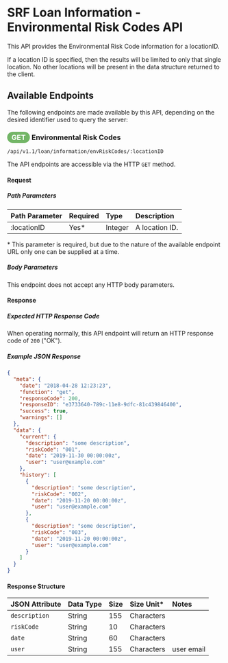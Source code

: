 # SRF Loan Information - Environmental Risk Codes API

This API provides the Environmental Risk Code information for a locationID.

If a location ID is specified, then the results will be
limited to only that single location. No other locations
will be present in the data structure returned to the client.

## Available Endpoints

The following endpoints are made available by this API, depending on
the desired identifier used to query the server:

### <span style="background-color: #72b566; font-weight: bold; color: #ffffff; padding: 3px 10px; border-radius: 14px;">GET</span> **Environmental Risk Codes**

```text
/api/v1.1/loan/information/envRiskCodes/:locationID
```

The API endpoints are accessible via the HTTP `GET` method.

#### Request

##### Path Parameters

| Path Parameter | Required | Type | Description |
| :--- | :--- | :--- | :--- |
| :locationID | Yes* | Integer | A location ID. |

\* This parameter is required, but due to the nature
of the available endpoint URL only one can be supplied at a time.

##### Body Parameters

This endpoint does not accept any HTTP body parameters.

#### Response

##### Expected HTTP Response Code

When operating normally, this API endpoint will return
an HTTP response code of `200` ("OK").

##### Example JSON Response

```json
{
  "meta": {
    "date": "2018-04-28 12:23:23",
    "function": "get",
    "responseCode": 200,
    "responseID": "e3733640-789c-11e8-9dfc-81c439846400",
    "success": true,
    "warnings": []
  },
  "data": {
    "current": {
      "description": "some description",
      "riskCode": "001",
      "date": "2019-11-30 00:00:00z",
      "user": "user@example.com"
    },
    "history": [
      {
        "description": "some description",
        "riskCode": "002",
        "date": "2019-11-20 00:00:00z",
        "user": "user@example.com"
      },
      {
        "description": "some description",
        "riskCode": "003",
        "date": "2019-11-20 00:00:00z",
        "user": "user@example.com"
      }
    ]
  }
}
```

#### Response Structure

| JSON Attribute | Data Type | Size | Size Unit* | Notes |
| :--- | :--- | :--- | :--- | :--- |
| `description` | String | 155 | Characters | |
| `riskCode` | String | 10 | Characters | |
| `date` | String | 60 | Characters | |
| `user` | String | 155 | Characters | user email |
